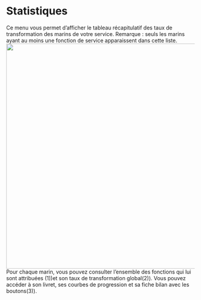 # Statistiques
Ce menu vous permet d’afficher le tableau récapitulatif des taux de transformation des marins de votre service.
Remarque : seuls les marins ayant au moins une fonction de service apparaissent dans cette liste.
<img src="{{ url(asset('docs/images/' . env('DOC_VERSION') . '/transformation/bilan_pour_tuteurs_et_em.png' )) }}" width=600px> 
Pour chaque marin, vous pouvez consulter l’ensemble des fonctions qui lui sont attribuées (1))et son taux de transformation global(2)). Vous pouvez accéder à son livret, ses courbes de progression et sa fiche bilan avec les boutons(3)).
